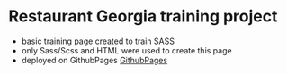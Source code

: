 # Restaurant Georgia training project

- basic training page created to train SASS
- only Sass/Scss and HTML were used to create this page
- deployed on GithubPages [GithubPages](https://davidsurina.github.io/restaurant-sass-training-project/) 
